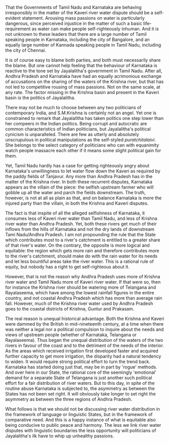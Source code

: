 That the Governments of Tamil Nadu and Karnataka are behaving irresponsibly in the
matter of the Kaveri river water dispute should be a self-evident statement. Arousing
mass passions on water is particularly dangerous, since perceived injustice in the matter
of such a basic life-requirement as water can make people self-righteously inhuman. And
it is not unknown to these leaders that there are a large number of Tamil speaking people
in Karnataka, including the city of Bangalore, and an equally large number of Kannada
speaking people in Tamil Nadu, including the city of Chennai.

It is of course easy to blame both parties, and both must necessarily share the blame. But
one cannot help feeling that the behaviour of Karnataka is reactive to the tone set by
Jayalalitha's government in Tamil Nadu. After all, Andhra Pradesh and Karnataka have
had an equally acrimonious exchange of accusations on the sharing of the waters of the
Krishna river, but that has not led to competitive rousing of mass passions. Not on the
same scale, at any rate. The factor missing in the Krishna basin and present in the Kaveri
basin is the politics of Jayalalitha.

There may not be much to choose between any two politicians of contemporary India,
and S.M.Krishna is certainly not an angel. Yet one is constrained to remark that
Jayalalitha has taken politics one step lower than her compeers in the Indian politics.
Being corrupt and autocratic are common characteristics of Indian politicians, but
Jayalalitha's political cynicism is unparalleled. There are few as utterly and absolutely
unscrupulous in political manipulations as the self-styled _puratchitalaivi_. She belongs to
the select category of politicians who can with equanimity watch people massacre each
other if it means some slight political gain for them.

Yet, Tamil Nadu hardly has a case for getting righteously angry about Karnataka's
unwillingness to let water flow down the Kaveri as required by the paddy fields of
Tanjavur. Any more than Andhra Pradesh has in the matter of the Krishna river. In both
these recurrent disputes, Karnataka appears as the villain of the piece: the selfish
upstream farmer who will gobble up all the water and parch the fields downstream. The
truth, however, is not at all as plain as that, and on balance Karnataka is more the injured
party than the villain, in both the Krishna and Kaveri disputes.

The fact is that inspite of all the alleged selfishness of Karnataka, it consumes less of
Kaveri river water than Tamil Nadu, and less of Krishna river water than Andhra
Pradesh. Yet, both these rivers get much of their inflows from the hills of Karnataka and
not the dry lands of downstream Tami Nadu/Andhra Pradesh. I am not propounding the
rule that the State which contributes most to a river's catchment is entitled to a greater
share of that river's water. On the contrary, the opposite is more logical and equitable: the
region which gets more rain and therefore contributes more to the river's catchment,
should make do with the rain water for its needs and let less bountiful areas take the river
water. This is a rational rule of equity, but nobody has a right to get self-righteous about
it.

However, that is not the reason why Andhra Pradesh uses more of Krishna river water
and Tamil Nadu more of Kaveri river water. If that were so, then for instance the Krishna
river should be watering more of Telangana and Rayalaseema, which have among the
lowest rainfall figures in the entire country, and not coastal Andhra Pradesh which has
more than average rain fall. However, much of the Krishna river water used by Andhra
Pradesh goes to the coastal districts of Krishna, Guntur and Prakasam.

The real reason is unequal historical advantage. Both the Krishna and Kaveri were
dammed by the British in mid-nineteenth century, at a time when there was neither a
legal nor a political compulsion to inquire about the needs and views of upstream people
(whether of Karnataka, Telangana or Rayalaseema). Thus began the unequal distribution
of the waters of the two rivers in favour of the coast and to the detriment of the needs of
the interior. As the areas which received irrigation first developed faster and acquired
further capacity to get more irrigation, the disparity had a natural tendency to widen. It
would require strong political effort to turn the trend back. Karnataka has started doing
just that, may be in part by 'rogue' methods. And over here in our State, the rational core
of the seemingly 'emotional' demand for a separate State of Telangana is just another
such political effort for a fair distribution of river waters. But to this day, in spite of the
routine abuse Karnataka is subjected to, the asymmetry as between the States has not
been set right. It will obviously take longer to set right the asymmetry as between the
three regions of Andhra Pradesh.

What follows is that we should not be discussing river water distribution in the
framework of language or linguistic States, but in the framework of comparative need.
And this is a happy instance of what is equitable also being conducive to public peace
and harmony. The less we link river water disputes with linguistic boundaries the less
opportunity will politicians of Jayalalitha's ilk have to whip up unhealthy passions.
